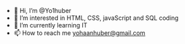 - 👋 Hi, I’m @Yo1huber
- 👀 I’m interested in HTML, CSS, javaScript and SQL coding
- 🌱 I’m currently learning IT
- 📫 How to reach me yohaanhuber@gmail.com

<!---
Yo1huber/Yo1huber is a ✨ special ✨ repository because its `README.md` (this file) appears on your GitHub profile.
You can click the Preview link to take a look at your changes.
--->
